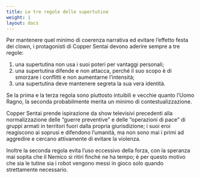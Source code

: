 ```yaml
---
title: Le tre regole delle supertutine
weight: 1
layout: docs
---
```


Per mantenere quel minimo di coerenza narrativa ed evitare l’effetto festa dei clown, i protagonisti di Copper Sentai devono aderire sempre a tre regole:

1. una supertutina non usa i suoi poteri per vantaggi personali;
2. una supertutina difende e non attacca, perché il suo scopo è di smorzare i conflitti e non aumentarne l’intensità; 
3. una supertutina deve mantenere segreta la sua vera identità.

Se la prima e la terza regola sono piuttosto intuibili e vecchie quanto l’Uomo Ragno, la seconda probabilmente merita un minimo di contestualizzazione.

Copper Sentai prende ispirazione da show televisivi precedenti alla normalizzazione delle “guerre preventive” e delle “operazioni di pace” di gruppi armati in territori fuori dalla propria giurisdizione; i suoi eroi reagiscono ai soprusi e difendono l’umanità, ma non sono mai i primi ad aggredire e cercano attivamente di evitare la violenza.
 
Inoltre la seconda regola evita l’uso eccessivo della forza, con la speranza mai sopita che il Nemico si ritiri finché ne ha tempo; è per questo motivo che sia le tutine sia i robot vengono messi in gioco solo quando strettamente necessario. 